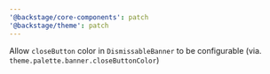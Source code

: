 ```yaml
---
'@backstage/core-components': patch
'@backstage/theme': patch
---
```


Allow `closeButton` color in `DismissableBanner` to be configurable (via. `theme.palette.banner.closeButtonColor`)
